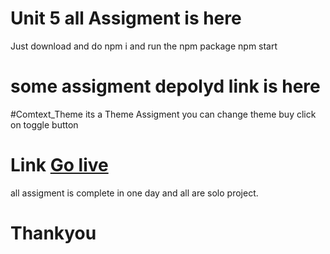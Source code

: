 # Unit 5 all Assigment is here

Just download and do npm i and run the npm package npm start

# some assigment depolyd link is here

#Comtext_Theme its a Theme Assigment you can change theme buy click on toggle button

# Link [Go live](https://gleeful-taffy-581cd9.netlify.app/)

all assigment is complete in one day and all are solo project.

# Thankyou
